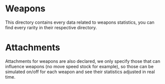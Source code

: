 # Weapons

This directory contains every data related to weapons statistics, you can find every rarity in their respective directory.

# Attachments

Attachments for weapons are also declared, we only specify those that can influence weapons (no move speed stock for example), so those can be simulated on/off for each weapon and see their statistics adjusted in real time.
